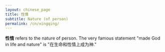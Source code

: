 ```yaml
---
layout: chinese_page
title: 性情
subtitle: Nature (of person)
permalink: /cn/xingqing/
---
```


**性情** refers to the nature of person. The very famous statement "made God in life and nature" is "在生命和性情上成为神."